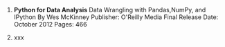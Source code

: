1. __Python for Data Analysis__
  Data Wrangling with Pandas,NumPy, and IPython By Wes McKinney Publisher: O'Reilly Media Final Release Date: October 2012 Pages: 466
  
2. xxx
